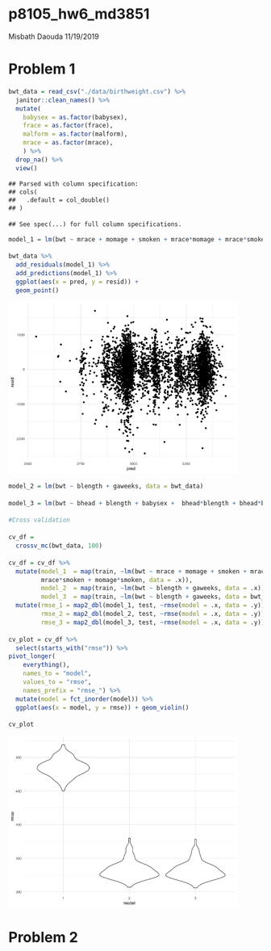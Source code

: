 p8105\_hw6\_md3851
================
Misbath Daouda
11/19/2019

Problem 1
=========

``` r
bwt_data = read_csv("./data/birthweight.csv") %>% 
  janitor::clean_names() %>%
  mutate( 
    babysex = as.factor(babysex),
    frace = as.factor(frace),
    malform = as.factor(malform), 
    mrace = as.factor(mrace),
    ) %>%
  drop_na() %>%
  view()
```

    ## Parsed with column specification:
    ## cols(
    ##   .default = col_double()
    ## )

    ## See spec(...) for full column specifications.

``` r
model_1 = lm(bwt ~ mrace + momage + smoken + mrace*momage + mrace*smoken + momage*smoken, data = bwt_data)

bwt_data %>% 
  add_residuals(model_1) %>%
  add_predictions(model_1) %>% 
  ggplot(aes(x = pred, y = resid)) + 
  geom_point()
```

<img src="p8105_hw6_md3851_files/figure-markdown_github/unnamed-chunk-1-1.png" width="90%" />

``` r
model_2 = lm(bwt ~ blength + gaweeks, data = bwt_data)

model_3 = lm(bwt ~ bhead + blength + babysex +  bhead*blength + bhead*babysex + blength*babysex + bhead*blength*babysex, data = bwt_data)

#Cross validation  

cv_df = 
  crossv_mc(bwt_data, 100)

cv_df = cv_df %>% 
  mutate(model_1  = map(train, ~lm(bwt ~ mrace + momage + smoken + mrace*momage + 
         mrace*smoken + momage*smoken, data = .x)),
         model_2  = map(train, ~lm(bwt ~ blength + gaweeks, data = .x)),
         model_3  = map(train, ~lm(bwt ~ blength + gaweeks, data = bwt_data))) %>% 
  mutate(rmse_1 = map2_dbl(model_1, test, ~rmse(model = .x, data = .y)),
         rmse_2 = map2_dbl(model_2, test, ~rmse(model = .x, data = .y)),
         rmse_3 = map2_dbl(model_3, test, ~rmse(model = .x, data = .y)))

cv_plot = cv_df %>% 
  select(starts_with("rmse")) %>% 
pivot_longer(
    everything(),
    names_to = "model", 
    values_to = "rmse",
    names_prefix = "rmse_") %>% 
  mutate(model = fct_inorder(model)) %>% 
  ggplot(aes(x = model, y = rmse)) + geom_violin()

cv_plot 
```

<img src="p8105_hw6_md3851_files/figure-markdown_github/unnamed-chunk-1-2.png" width="90%" />

Problem 2
=========

